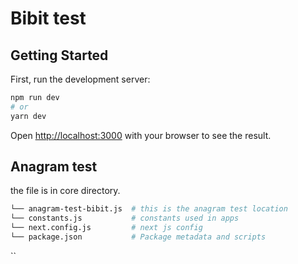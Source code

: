 # Bibit test

## Getting Started

First, run the development server:

```bash
npm run dev
# or
yarn dev
```

Open [http://localhost:3000](http://localhost:3000) with your browser to see the result.

## Anagram test

the file is in core directory.


```bash
└── anagram-test-bibit.js  # this is the anagram test location
└── constants.js           # constants used in apps
└── next.config.js         # next js config
└── package.json           # Package metadata and scripts
```

``
